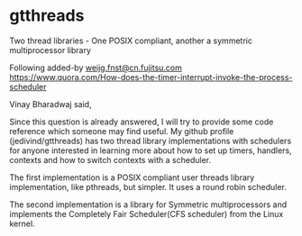 # gtthreads
Two thread libraries - One POSIX compliant, another a symmetric multiprocessor library

Following added-by <weijg.fnst@cn.fujitsu.com>
https://www.quora.com/How-does-the-timer-interrupt-invoke-the-process-scheduler

Vinay Bharadwaj said,

Since this question is already answered, I will try to provide some code reference which someone may find useful. 
My github profile (jedivind/gtthreads) has two thread library implementations with schedulers for anyone interested
in learning more about how to set up timers, handlers, contexts and how to switch contexts with a scheduler.

The first implementation is a POSIX compliant user threads library implementation, like pthreads, but simpler. 
It uses a round robin scheduler.

The second implementation is a library for Symmetric multiprocessors and implements the Completely Fair Scheduler(CFS scheduler)
from the Linux kernel.

